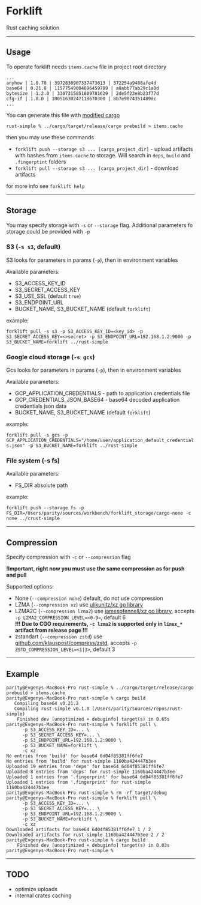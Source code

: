 # Forklift
Rust caching solution

---
## Usage
To operate forklift needs `items.cache` file in project root directory 

```
...
anyhow | 1.0.70 | 3972830907337473613 | 372254a9488afe4d
base64 | 0.21.0 | 11577549004696459789 | a0abb77ab29c1a0d
bytesize | 1.2.0 | 3307315851809781629 | 2de5f23e8b23f77d
cfg-if | 1.0.0 | 10051630247118670300 | 8b7e9074351489dc
...
```

You can generate this file with [modified cargo](https://gitlab.parity.io/parity/infrastructure/ci_cd/forklift/cargo-modified)

```shell
rust-simple % ../cargo/target/release/cargo prebuild > items.cache 
```

then you may use these commands
- `forklift push --storage s3 ... [cargo_project_dir]` - upload artifacts with hashes from `items.cache` to storage.
Will search in `deps`, `build` and `.fingerptint` folders
- `forklift pull --storage s3 ... [cargo_project_dir]` - download artifacts

for more info see `forklift help`

---
## Storage

You may specify storage with `-s` or `--storage` flag. Additional parameters fo storage could be provided with `-p`

### S3 (`-s s3`, default)

S3 looks for parameters in params (`-p`), then in environment variables

Available parameters:
 - S3_ACCESS_KEY_ID
 - S3_SECRET_ACCESS_KEY
 - S3_USE_SSL (default `true`)
 - S3_ENDPOINT_URL
 - BUCKET_NAME, S3_BUCKET_NAME (default `forklift`)

example:

`forklift pull -s s3 -p S3_ACCESS_KEY_ID=<key_id> -p S3_SECRET_ACCESS_KEY=<>secret> -p S3_ENDPOINT_URL=192.168.1.2:9000 -p S3_BUCKET_NAME=forklift ../rust-simple`

### Google cloud storage (`-s gcs`)

Gcs looks for parameters in params (`-p`), then in environment variables

Available parameters:
- GCP_APPLICATION_CREDENTIALS - path to application credentials file
- GCP_CREDENTIALS_JSON_BASE64 - base64 decoded application credentials json data
- BUCKET_NAME, S3_BUCKET_NAME (default `forklift`)

example:

`forklift pull -s gcs -p GCP_APPLICATION_CREDENTIALS="/home/user/application_default_credentials.json" -p S3_BUCKET_NAME=forklift ../rust-simple`

### File system (-s fs)

Available parameters:
- FS_DIR absolute path

example:

`forklift push --storage fs -p FS_DIR=/Users/parity/sources/workbench/forklift_storage/cargo-none -c none ../crust-simple`

---
## Compression

Specify compression with `-c` or `--compression` flag

**!Important, right now you must use the same compression as for push and pull**

Supported options:

- None (`--compression none`) default, do not use compression 
- LZMA (`--compression xz`) use [ulikunitz/xz go library](https://github.com/ulikunitz/xz)
- LZMA2C (`--compression lzma2`) use [jamespfennell/xz go library](https://github.com/jamespfennell/xz), accepts `-p LZMA2_COMPRESSION_LEVEL=<0-9>`, default 6  
  **!!! Due to CGO requirements, `-c lzma2` is supported only in `linux_*` artifact from release page !!!**
- zstandart (`--compression zstd`) use [github.com/klauspost/compress/zstd](https://github.com/klauspost/compress/tree/master/zstd), accepts `-p ZSTD_COMPRESSION_LEVEL=<1|3>`, default 3

---
## Example

```shell
parity@Evgenys-MacBook-Pro rust-simple % ../cargo/target/release/cargo prebuild > items.cache
parity@Evgenys-MacBook-Pro rust-simple % cargo build                                         
   Compiling base64 v0.21.2
   Compiling rust-simple v0.1.0 (/Users/parity/sources/repos/rust-simple)
    Finished dev [unoptimized + debuginfo] target(s) in 0.65s
parity@Evgenys-MacBook-Pro rust-simple % forklift pull \
      -p S3_ACCESS_KEY_ID=... \
      -p S3_SECRET_ACCESS_KEY=... \
      -p S3_ENDPOINT_URL=192.168.1.2:9000 \
      -p S3_BUCKET_NAME=forklift \
      -c xz
No entries from 'build' for base64 6d04f85381ff6fe7
No entries from 'build' for rust-simple 1160ba424447b3ee
Uploaded 19 entries from 'deps' for base64 6d04f85381ff6fe7
Uploaded 8 entries from 'deps' for rust-simple 1160ba424447b3ee
Uploaded 1 entries from '.fingerprint' for base64 6d04f85381ff6fe7
Uploaded 1 entries from '.fingerprint' for rust-simple 1160ba424447b3ee
parity@Evgenys-MacBook-Pro rust-simple % rm -rf target/debug 
parity@Evgenys-MacBook-Pro rust-simple % forklift pull \
      -p S3_ACCESS_KEY_ID=... \
      -p S3_SECRET_ACCESS_KEY=... \
      -p S3_ENDPOINT_URL=192.168.1.2:9000 \
      -p S3_BUCKET_NAME=forklift \
      -c xz   
Downloaded artifacts for base64 6d04f85381ff6fe7 1 / 2
Downloaded artifacts for rust-simple 1160ba424447b3ee 2 / 2
parity@Evgenys-MacBook-Pro rust-simple % cargo build
    Finished dev [unoptimized + debuginfo] target(s) in 0.03s
parity@Evgenys-MacBook-Pro rust-simple % 
```

---
## TODO
- optimize uploads
- internal crates caching